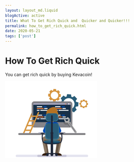 ```yaml
---
layout: layout_md.liquid
blogActive: active
title: What To Get Rich Quick and  Quicker and Quicker!!!
permalink: how_to_get_rich_quick.html
date: 2020-05-21
tags: ['post']
---
```


# How To Get Rich Quick

You can get rich quick by buying Kevacoin!

<img src="images/developer.jpg" alt="Image of Developer" style="width: 300px" />
